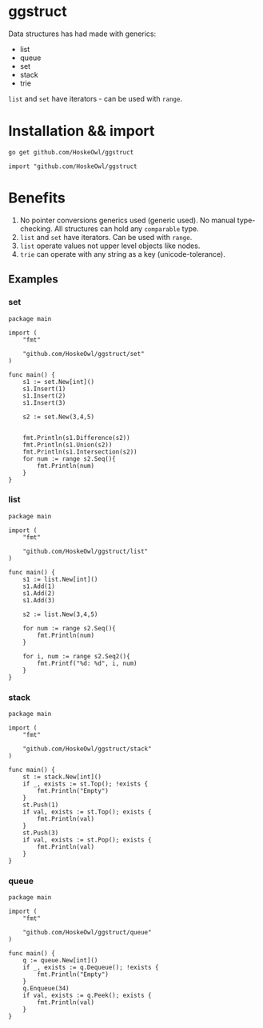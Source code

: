 # ggstruct 
Data structures has had made with generics:

* list
* queue
* set
* stack
* trie

`list` and `set` have iterators - can be used with `range`.

# Installation && import

`go get github.com/HoskeOwl/ggstruct`

`import "github.com/HoskeOwl/ggstruct`


# Benefits
1) No pointer conversions generics used (generic used). No manual type-checking. All structures can hold any `comparable` type.
2) `list` and `set` have iterators. Can be used with `range`.
3) `list` operate values not upper level objects like nodes.
4) `trie` can operate with any string as a key (unicode-tolerance).

## Examples
### set
```golang
package main

import (
	"fmt"

	"github.com/HoskeOwl/ggstruct/set"
)

func main() {
	s1 := set.New[int]()
	s1.Insert(1)
	s1.Insert(2)
	s1.Insert(3)
    
	s2 := set.New(3,4,5)
    
    
	fmt.Println(s1.Difference(s2))
	fmt.Println(s1.Union(s2))
	fmt.Println(s1.Intersection(s2))
    for num := range s2.Seq(){
        fmt.Println(num)
    }
}
```
### list
```golang
package main

import (
	"fmt"

	"github.com/HoskeOwl/ggstruct/list"
)

func main() {
	s1 := list.New[int]()
	s1.Add(1)
	s1.Add(2)
	s1.Add(3)
    
	s2 := list.New(3,4,5)
    
    for num := range s2.Seq(){
        fmt.Println(num)
    }
    
    for i, num := range s2.Seq2(){
        fmt.Printf("%d: %d", i, num)
    }
}
```
### stack
```golang
package main

import (
	"fmt"

	"github.com/HoskeOwl/ggstruct/stack"
)

func main() {
	st := stack.New[int]()
	if _, exists := st.Top(); !exists {
		fmt.Println("Empty")
	}
	st.Push(1)
	if val, exists := st.Top(); exists {
		fmt.Println(val)
	}
	st.Push(3)
	if val, exists := st.Pop(); exists {
		fmt.Println(val)
	}
}
```
### queue
```golang
package main

import (
	"fmt"

	"github.com/HoskeOwl/ggstruct/queue"
)

func main() {
	q := queue.New[int]()
	if _, exists := q.Dequeue(); !exists {
		fmt.Println("Empty")
	}
	q.Enqueue(34)
	if val, exists := q.Peek(); exists {
		fmt.Println(val)
	}
}
```
